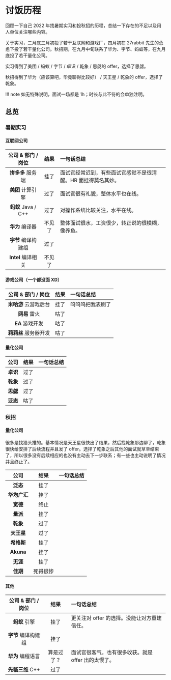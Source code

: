 # 讨饭历程

回顾一下自己 2022 年找暑期实习和投秋招的历程，总结一下存在的不足以及用人单位关注哪些内容。

关于实习，二月底三月初投了若干互联网和游戏厂，四月初在 27rabbit 先生的怂恿下投了若干量化公司。秋招期，在九月中旬联系了华为、字节、蚂蚁等，在九月底投了若干量化公司。

实习得到了美团 / 蚂蚁 / 字节 / 卓识 / 乾象 / 思勰的 offer，选择了思勰。

秋招得到了华为（应该算吧，毕竟聊得比较好） / 天王星 / 乾象的 offer，选择了乾象。

!!! note
    如无特殊说明，面试一场都是 1h；时长与此不符的会单独注明。

## 总览

### 暑期实习

#### 互联网公司

| 公司 & 部门 / 岗位 | 结果 | 一句话总结 |
| :-: | :------: | :- |
| **拼多多** 服务端 | <span class="box box-red">挂了</span> | 面试官经常迟到，有些面试官感觉不是很清醒。HR 面挂得莫名其妙。 |
| **美团** 计算引擎 | <span class="box box-green">过了</span> | 面试官很有礼貌，整体水平也在线。 |
| **蚂蚁** Java / C++ | <span class="box box-green">过了</span> | 对操作系统比较关注，水平在线。 |
| **华为** 编译器 | <span class="box box-yellow">不见了</span> | 整体面试很水，工资很少，转正说的很模糊，像养鱼。 |
| **字节** 编译构建组 | <span class="box box-green">过了</span> | |
| **Intel** 编译相关 | <span class="box box-yellow">不见了</span> | |

#### 游戏公司（一个都没面 XD）

| 公司 & 部门 / 岗位 | 结果 | 一句话总结 |
| :-: | :-: | :- |
| **米哈游** 云游戏后台 | <span class="box box-red">挂了</span> | 呜呜呜把我表刷了 |
| **网易** 雷火 | <span class="box box-gray">咕了</span> | |
| **EA** 游戏开发 | <span class="box box-gray">咕了</span> | |
| **莉莉丝** 服务器开发 | <span class="box box-gray">咕了</span> | |

#### 量化公司

| 公司 | 结果 | 一句话总结 |
| :-: | :-: | :- |
| **卓识** | <span class="box box-green">过了</span> | |
| **乾象** | <span class="box box-green">过了</span> | |
| **思勰** | <span class="box box-green">过了</span> | |
| **泛态** | <span class="box box-gray">咕了</span> | |

### 秋招

#### 量化公司

很多是找猎头推的。基本情况是天王星很快出了结果，然后找乾象那边聊了，乾象很快给安排了后续流程并且发了 offer。选择了乾象之后其他的面试就草草结束了，所以很多没有后续相应的也没有主动去下一步联系；有一些也主动说明了情况并且终止了。

| 公司 | 结果 | 一句话总结 |
| :-: | :-: | :- |
| **泛态** | <span class="box box-red">挂了</span> | |
| **华均广汇** | <span class="box box-red">挂了</span> | |
| **宽德** | <span class="box box-yellow">终止</span> | |
| **量派** | <span class="box box-red">挂了</span> | |
| **乾象** | <span class="box box-green">过了</span> | |
| **天王星** | <span class="box box-green">过了</span> | |
| **希格斯** | <span class="box box-red">挂了</span> | |
| **Akuna** | <span class="box box-red">挂了</span> | |
| **无涯** | <span class="box box-red">挂了</span> | |
| **佳期** | <span class="box box-red">死得很惨</span> | |

#### 其他

| 公司 & 部门 / 岗位 | 结果 | 一句话总结 |
| :-: | :-: | :- |
| **蚂蚁** 引擎 | <span class="box box-red">挂了</span> | 更关注对 offer 的选择。没能让对方重建信任。 |
| **字节** 编译构建组 | <span class="box box-red">挂了</span> | |
| **华为** 编程语言 | <span class="box box-blue">算是过了？</span> | 面试官很客气，也有很多收获。就是 offer 出的太慢了。 |
| **先临三维** C++ | <span class="box box-green">过了</span> | |

